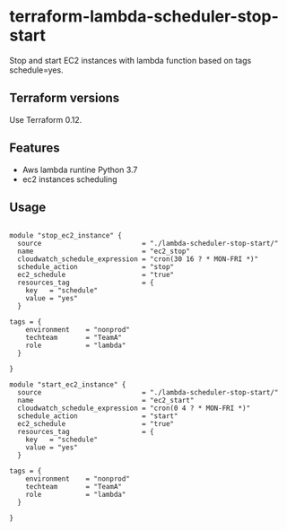 # terraform-lambda-scheduler-stop-start

Stop and start EC2 instances with lambda function based on tags schedule=yes.

## Terraform versions
Use Terraform 0.12.

## Features

*  Aws lambda runtine Python 3.7
*  ec2 instances scheduling


## Usage

```hcl

module "stop_ec2_instance" {
  source                         = "./lambda-scheduler-stop-start/"
  name                           = "ec2_stop"
  cloudwatch_schedule_expression = "cron(30 16 ? * MON-FRI *)"
  schedule_action                = "stop"
  ec2_schedule                   = "true"
  resources_tag                  = {
    key   = "schedule"
    value = "yes"
  }

tags = {
    environment    = "nonprod"
    techteam       = "TeamA"
    role           = "lambda"
  }

}

module "start_ec2_instance" {
  source                         = "./lambda-scheduler-stop-start/"
  name                           = "ec2_start"
  cloudwatch_schedule_expression = "cron(0 4 ? * MON-FRI *)"
  schedule_action                = "start"
  ec2_schedule                   = "true"
  resources_tag                  = {
    key   = "schedule"
    value = "yes"
  }

tags = {
    environment    = "nonprod"
    techteam       = "TeamA"
    role           = "lambda"
  }

}

```

